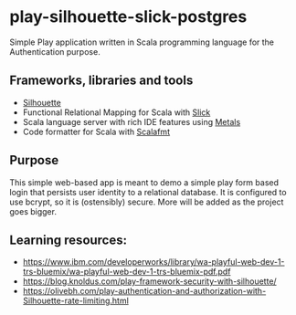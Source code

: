 # play-silhouette-slick-postgres

Simple Play application written in Scala programming language for the Authentication purpose.

## Frameworks, libraries and tools

- [Silhouette](https://www.silhouette.rocks/)
- Functional Relational Mapping for Scala with [Slick](http://scala-slick.org/)
- Scala language server with rich IDE features using [Metals](https://scalameta.org/metals/)
- Code formatter for Scala with [Scalafmt](https://scalameta.org/scalafmt/)

## Purpose

This simple web-based app is meant to demo a simple play form based login that persists user identity to a relational database.
It is configured to use bcrypt, so it is (ostensibly) secure.
More will be added as the project goes bigger.

## Learning resources:

- https://www.ibm.com/developerworks/library/wa-playful-web-dev-1-trs-bluemix/wa-playful-web-dev-1-trs-bluemix-pdf.pdf
- https://blog.knoldus.com/play-framework-security-with-silhouette/
- https://olivebh.com/play-authentication-and-authorization-with-Silhouette-rate-limiting.html
